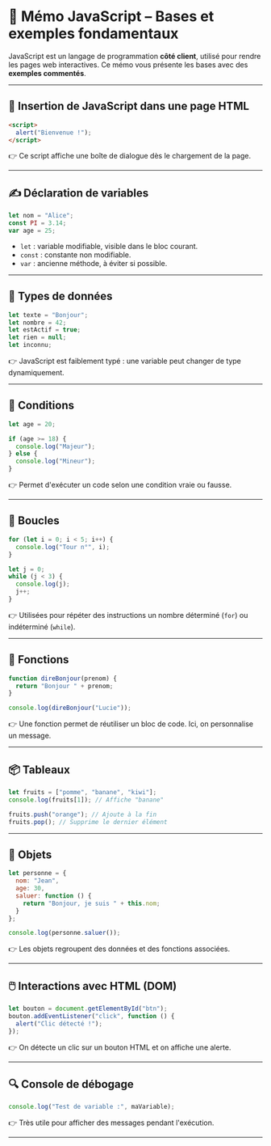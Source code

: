 
# 📘 Mémo JavaScript – Bases et exemples fondamentaux

JavaScript est un langage de programmation **côté client**, utilisé pour rendre les pages web interactives. Ce mémo vous présente les bases avec des **exemples commentés**.

---

## 🧱 Insertion de JavaScript dans une page HTML

```html
<script>
  alert("Bienvenue !");
</script>
```
👉 Ce script affiche une boîte de dialogue dès le chargement de la page.

---

## ✍️ Déclaration de variables

```javascript
let nom = "Alice";
const PI = 3.14;
var age = 25;
```
- `let` : variable modifiable, visible dans le bloc courant.
- `const` : constante non modifiable.
- `var` : ancienne méthode, à éviter si possible.

---

## 🔢 Types de données

```javascript
let texte = "Bonjour";
let nombre = 42;
let estActif = true;
let rien = null;
let inconnu;
```
👉 JavaScript est faiblement typé : une variable peut changer de type dynamiquement.

---

## 🔄 Conditions

```javascript
let age = 20;

if (age >= 18) {
  console.log("Majeur");
} else {
  console.log("Mineur");
}
```
👉 Permet d'exécuter un code selon une condition vraie ou fausse.

---

## 🔁 Boucles

```javascript
for (let i = 0; i < 5; i++) {
  console.log("Tour n°", i);
}

let j = 0;
while (j < 3) {
  console.log(j);
  j++;
}
```
👉 Utilisées pour répéter des instructions un nombre déterminé (`for`) ou indéterminé (`while`).

---

## 🎯 Fonctions

```javascript
function direBonjour(prenom) {
  return "Bonjour " + prenom;
}

console.log(direBonjour("Lucie"));
```
👉 Une fonction permet de réutiliser un bloc de code. Ici, on personnalise un message.

---

## 📦 Tableaux

```javascript
let fruits = ["pomme", "banane", "kiwi"];
console.log(fruits[1]); // Affiche "banane"

fruits.push("orange"); // Ajoute à la fin
fruits.pop(); // Supprime le dernier élément
```

---

## 🧾 Objets

```javascript
let personne = {
  nom: "Jean",
  age: 30,
  saluer: function () {
    return "Bonjour, je suis " + this.nom;
  }
};

console.log(personne.saluer());
```
👉 Les objets regroupent des données et des fonctions associées.

---

## 🖱️ Interactions avec HTML (DOM)

```javascript
let bouton = document.getElementById("btn");
bouton.addEventListener("click", function () {
  alert("Clic détecté !");
});
```
👉 On détecte un clic sur un bouton HTML et on affiche une alerte.

---

## 🔍 Console de débogage

```javascript
console.log("Test de variable :", maVariable);
```
👉 Très utile pour afficher des messages pendant l'exécution.

---
